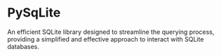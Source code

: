 # PySqLite
 An efficient SQLite library designed to streamline the querying process, providing a simplified and effective approach to interact with SQLite databases.

